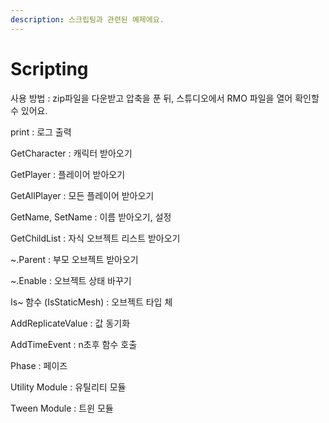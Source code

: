 ```yaml
---
description: 스크립팅과 관련된 예제에요.
---
```


# Scripting

사용 방법 : zip파일을 다운받고 압축을 푼 뒤, 스튜디오에서 RMO 파일을 열어 확인할 수 있어요.



print : 로그 출력 

GetCharacter : 캐릭터 받아오기

GetPlayer : 플레이어 받아오기

GetAllPlayer : 모든 플레이어 받아오기

GetName, SetName : 이름 받아오기, 설정

GetChildList : 자식 오브젝트 리스트 받아오기

~.Parent : 부모 오브젝트 받아오기

~.Enable : 오브젝트 상태 바꾸기

Is~ 함수 \(IsStaticMesh\) : 오브젝트 타입 체

AddReplicateValue : 값 동기화

AddTimeEvent : n초후 함수 호출 

Phase : 페이즈 

Utility Module : 유틸리티 모듈 

Tween Module : 트윈 모듈 

